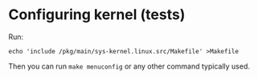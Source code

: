 # Configuring kernel (tests)

Run:

	echo 'include /pkg/main/sys-kernel.linux.src/Makefile' >Makefile

Then you can run `make menuconfig` or any other command typically used.
